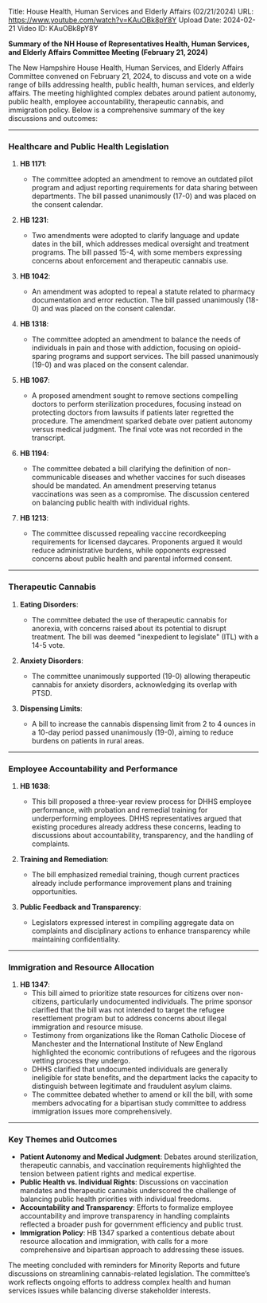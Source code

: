 Title: House Health, Human Services and Elderly Affairs (02/21/2024)
URL: https://www.youtube.com/watch?v=KAuOBk8pY8Y
Upload Date: 2024-02-21
Video ID: KAuOBk8pY8Y

**Summary of the NH House of Representatives Health, Human Services, and Elderly Affairs Committee Meeting (February 21, 2024)**

The New Hampshire House Health, Human Services, and Elderly Affairs Committee convened on February 21, 2024, to discuss and vote on a wide range of bills addressing health, public health, human services, and elderly affairs. The meeting highlighted complex debates around patient autonomy, public health, employee accountability, therapeutic cannabis, and immigration policy. Below is a comprehensive summary of the key discussions and outcomes:

---

### **Healthcare and Public Health Legislation**
1. **HB 1171**:  
   - The committee adopted an amendment to remove an outdated pilot program and adjust reporting requirements for data sharing between departments. The bill passed unanimously (17-0) and was placed on the consent calendar.

2. **HB 1231**:  
   - Two amendments were adopted to clarify language and update dates in the bill, which addresses medical oversight and treatment programs. The bill passed 15-4, with some members expressing concerns about enforcement and therapeutic cannabis use.

3. **HB 1042**:  
   - An amendment was adopted to repeal a statute related to pharmacy documentation and error reduction. The bill passed unanimously (18-0) and was placed on the consent calendar.

4. **HB 1318**:  
   - The committee adopted an amendment to balance the needs of individuals in pain and those with addiction, focusing on opioid-sparing programs and support services. The bill passed unanimously (19-0) and was placed on the consent calendar.

5. **HB 1067**:  
   - A proposed amendment sought to remove sections compelling doctors to perform sterilization procedures, focusing instead on protecting doctors from lawsuits if patients later regretted the procedure. The amendment sparked debate over patient autonomy versus medical judgment. The final vote was not recorded in the transcript.

6. **HB 1194**:  
   - The committee debated a bill clarifying the definition of non-communicable diseases and whether vaccines for such diseases should be mandated. An amendment preserving tetanus vaccinations was seen as a compromise. The discussion centered on balancing public health with individual rights.

7. **HB 1213**:  
   - The committee discussed repealing vaccine recordkeeping requirements for licensed daycares. Proponents argued it would reduce administrative burdens, while opponents expressed concerns about public health and parental informed consent.

---

### **Therapeutic Cannabis**
1. **Eating Disorders**:  
   - The committee debated the use of therapeutic cannabis for anorexia, with concerns raised about its potential to disrupt treatment. The bill was deemed "inexpedient to legislate" (ITL) with a 14-5 vote.

2. **Anxiety Disorders**:  
   - The committee unanimously supported (19-0) allowing therapeutic cannabis for anxiety disorders, acknowledging its overlap with PTSD.

3. **Dispensing Limits**:  
   - A bill to increase the cannabis dispensing limit from 2 to 4 ounces in a 10-day period passed unanimously (19-0), aiming to reduce burdens on patients in rural areas.

---

### **Employee Accountability and Performance**
1. **HB 1638**:  
   - This bill proposed a three-year review process for DHHS employee performance, with probation and remedial training for underperforming employees. DHHS representatives argued that existing procedures already address these concerns, leading to discussions about accountability, transparency, and the handling of complaints.

2. **Training and Remediation**:  
   - The bill emphasized remedial training, though current practices already include performance improvement plans and training opportunities.

3. **Public Feedback and Transparency**:  
   - Legislators expressed interest in compiling aggregate data on complaints and disciplinary actions to enhance transparency while maintaining confidentiality.

---

### **Immigration and Resource Allocation**
1. **HB 1347**:  
   - This bill aimed to prioritize state resources for citizens over non-citizens, particularly undocumented individuals. The prime sponsor clarified that the bill was not intended to target the refugee resettlement program but to address concerns about illegal immigration and resource misuse.  
   - Testimony from organizations like the Roman Catholic Diocese of Manchester and the International Institute of New England highlighted the economic contributions of refugees and the rigorous vetting process they undergo.  
   - DHHS clarified that undocumented individuals are generally ineligible for state benefits, and the department lacks the capacity to distinguish between legitimate and fraudulent asylum claims.  
   - The committee debated whether to amend or kill the bill, with some members advocating for a bipartisan study committee to address immigration issues more comprehensively.

---

### **Key Themes and Outcomes**
- **Patient Autonomy and Medical Judgment**: Debates around sterilization, therapeutic cannabis, and vaccination requirements highlighted the tension between patient rights and medical expertise.  
- **Public Health vs. Individual Rights**: Discussions on vaccination mandates and therapeutic cannabis underscored the challenge of balancing public health priorities with individual freedoms.  
- **Accountability and Transparency**: Efforts to formalize employee accountability and improve transparency in handling complaints reflected a broader push for government efficiency and public trust.  
- **Immigration Policy**: HB 1347 sparked a contentious debate about resource allocation and immigration, with calls for a more comprehensive and bipartisan approach to addressing these issues.

The meeting concluded with reminders for Minority Reports and future discussions on streamlining cannabis-related legislation. The committee’s work reflects ongoing efforts to address complex health and human services issues while balancing diverse stakeholder interests.